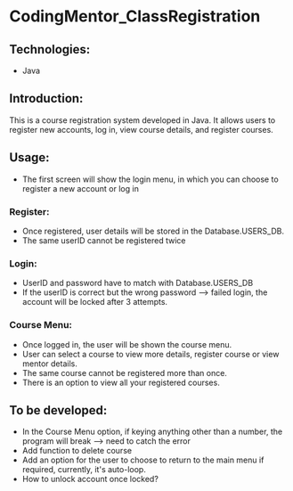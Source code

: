 # CodingMentor_ClassRegistration

## Technologies: 
- Java

## Introduction:
This is a course registration system developed in Java. It allows users to register new accounts, log in, view course details, and register courses.

## Usage:
- The first screen will show the login menu, in which you can choose to register a new account or log in

### Register:
- Once registered, user details will be stored in the Database.USERS_DB.
- The same userID cannot be registered twice

### Login:
- UserID and password have to match with Database.USERS_DB
- If the userID is correct but the wrong password --> failed login, the account will be locked after 3 attempts.

### Course Menu:
- Once logged in, the user will be shown the course menu.
- User can select a course to view more details, register course or view mentor details.
- The same course cannot be registered more than once.
- There is an option to view all your registered courses.

## To be developed:
- In the Course Menu option, if keying anything other than a number, the program will break --> need to catch the error
- Add function to delete course
- Add an option for the user to choose to return to the main menu if required, currently, it's auto-loop.
- How to unlock account once locked?

